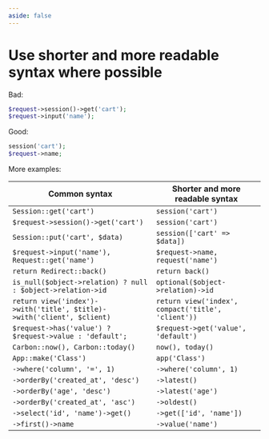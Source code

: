 ```yaml
---
aside: false
---
```


# Use shorter and more readable syntax where possible

Bad:

```php
$request->session()->get('cart');
$request->input('name');
```

Good:

```php
session('cart');
$request->name;
```

More examples:

| Common syntax                                                          | Shorter and more readable syntax                   |
|------------------------------------------------------------------------|----------------------------------------------------|
| `Session::get('cart')`                                                 | `session('cart')`                                  |
| `$request->session()->get('cart')`                                     | `session('cart')`                                  |
| `Session::put('cart', $data)`                                          | `session(['cart' => $data])`                       |
| `$request->input('name'), Request::get('name')`                        | `$request->name, request('name')`                  |
| `return Redirect::back()`                                              | `return back()`                                    |
| `is_null($object->relation) ? null : $object->relation->id`            | `optional($object->relation)->id`                  |
| `return view('index')->with('title', $title)->with('client', $client)` | `return view('index', compact('title', 'client'))` |
| `$request->has('value') ? $request->value : 'default';`                | `$request->get('value', 'default')`                |
| `Carbon::now(), Carbon::today()`                                       | `now(), today()`                                   |
| `App::make('Class')`                                                   | `app('Class')`                                     |
| `->where('column', '=', 1)`                                            | `->where('column', 1)`                             |
| `->orderBy('created_at', 'desc')`                                      | `->latest()`                                       |
| `->orderBy('age', 'desc')`                                             | `->latest('age')`                                  |
| `->orderBy('created_at', 'asc')`                                       | `->oldest()`                                       |
| `->select('id', 'name')->get()`                                        | `->get(['id', 'name'])`                            |
| `->first()->name`                                                      | `->value('name')`                                  |
